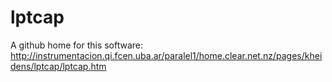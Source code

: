 # lptcap

A github home for this software: http://instrumentacion.qi.fcen.uba.ar/paralel1/home.clear.net.nz/pages/kheidens/lptcap/lptcap.htm

